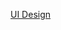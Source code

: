 <!-- @author: Lisa Ma -->

[UI Design](https://docs.google.com/presentation/d/1TFd5n3TT4B4Ppj3_ppVlWMSb4XfuYVOiWsLqw9sjMDw/edit?usp=sharing)
